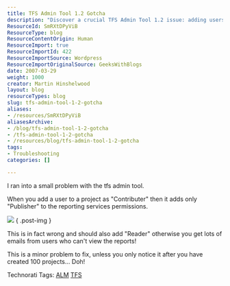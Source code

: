 ```yaml
---
title: TFS Admin Tool 1.2 Gotcha
description: "Discover a crucial TFS Admin Tool 1.2 issue: adding users as 'Contributor' fails to grant 'Reader' access, leading to report visibility problems. Learn more!"
ResourceId: SmRXtDPyViB
ResourceType: blog
ResourceContentOrigin: Human
ResourceImport: true
ResourceImportId: 422
ResourceImportSource: Wordpress
ResourceImportOriginalSource: GeeksWithBlogs
date: 2007-03-29
weight: 1000
creator: Martin Hinshelwood
layout: blog
resourceTypes: blog
slug: tfs-admin-tool-1-2-gotcha
aliases:
- /resources/SmRXtDPyViB
aliasesArchive:
- /blog/tfs-admin-tool-1-2-gotcha
- /tfs-admin-tool-1-2-gotcha
- /resources/blog/tfs-admin-tool-1-2-gotcha
tags:
- Troubleshooting
categories: []

---
```

I ran into a small problem with the tfs admin tool.

When you add a user to a project as "Contributer" then it adds only "Publisher" to the reporting services permissions.

![](images/r_TFSAdminRSPermissionsIssue.JPG)
{ .post-img }

This is in fact wrong and should also add "Reader" otherwise you get lots of emails from users who can't view the reports!

This is a minor problem to fix, unless you only notice it after you have created 100 projects... Doh!

Technorati Tags: [ALM](http://technorati.com/tags/ALM) [TFS](http://technorati.com/tags/TFS)
